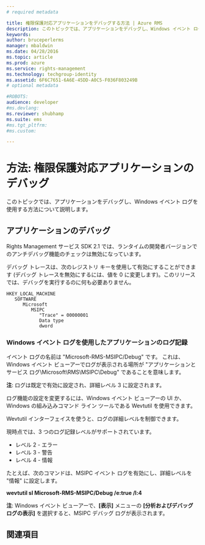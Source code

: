 ```yaml
---
# required metadata

title: 権限保護対応アプリケーションをデバッグする方法 | Azure RMS
description: このトピックでは、アプリケーションをデバッグし、Windows イベント ログを使用する方法について説明します。
keywords:
author: bruceperlerms
manager: mbaldwin
ms.date: 04/28/2016
ms.topic: article
ms.prod: azure
ms.service: rights-management
ms.technology: techgroup-identity
ms.assetid: 6F6C7651-6A6E-45DD-A0C5-F036F803249B
# optional metadata

#ROBOTS:
audience: developer
#ms.devlang:
ms.reviewer: shubhamp
ms.suite: ems
#ms.tgt_pltfrm:
#ms.custom:

---
```


# 方法: 権限保護対応アプリケーションのデバッグ

このトピックでは、アプリケーションをデバッグし、Windows イベント ログを使用する方法について説明します。

## アプリケーションのデバッグ

Rights Management サービス SDK 2.1 では、ランタイムの開発者バージョンでのアンチデバッグ機能のチェックは無効になっています。

デバッグ トレースは、次のレジストリ キーを使用して有効にすることができます (デバッグ トレースを無効にするには、値を 0 に変更します)。このリリースでは、デバッグを実行するのに何も必要ありません。


```
HKEY_LOCAL_MACHINE
   SOFTWARE
      Microsoft
         MSIPC
            "Trace" = 00000001
            Data type
            dword
```

### Windows イベント ログを使用したアプリケーションのログ記録

イベント ログの名前は "Microsoft-RMS-MSIPC/Debug" です。 これは、Windows イベント ビューアーでログが表示される場所が "アプリケーションとサービス ログ\\Microsoft\\RMS\\MSIPC\\Debug" であることを意味します。

**注**: ログは既定で有効に設定され、詳細レベル 3 に設定されます。

 

ログ機能の設定を変更するには、Windows イベント ビューアーの UI か、Windows の組み込みコマンド ライン ツールである Wevtutil を使用できます。

Wevtutil インターフェイスを使うと、ログの詳細レベルを制御できます。

現時点では、3 つのログ記録レベルがサポートされています。

-   レベル 2 - エラー
-   レベル 3 - 警告
-   レベル 4 - 情報

たとえば、次のコマンドは、MSIPC イベント ログを有効にし、詳細レベルを "情報" に設定します。

**wevtutil sl Microsoft-RMS-MSIPC/Debug /e:true /l:4**

**注**: Windows イベント ビューアーで、**[表示]** メニューの **[分析およびデバッグ ログの表示]** を選択すると、MSIPC デバッグ ログが表示されます。

 

## 関連項目

 

 


<!--HONumber=Jun16_HO2-->



